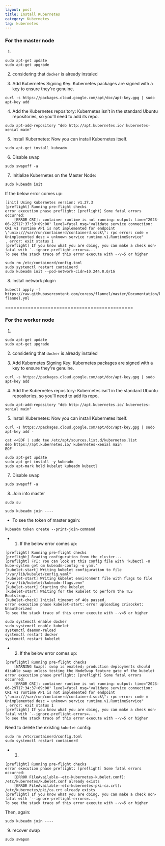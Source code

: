```yaml
---
layout: post
title: Install Kubernetes
category: Kubernetes
tag: kubernetes
---
```


### For the master node

1. 
```
sudo apt-get update
sudo apt-get upgrade
```

2. considering that `docker` is already instaled

3. Add Kubernetes Signing Key: Kubernetes packages are signed with a key to ensure they're genuine.

```
curl -s https://packages.cloud.google.com/apt/doc/apt-key.gpg | sudo apt-key add
```

4. Add the Kubernetes repository: Kubernetes isn't in the standard Ubuntu repositories, so you'll need to add its repo.

```
sudo apt-add-repository "deb http://apt.kubernetes.io/ kubernetes-xenial main"
```

5. Install Kubernetes: Now you can install Kubernetes itself.

```
sudo apt-get install kubeadm 
```

6. Disable swap
```
sudo swapoff -a
```

7. Initialize Kubernetes on the Master Node:
```
sudo kubeadm init
```

If the below error comes up:
```
[init] Using Kubernetes version: v1.27.3
[preflight] Running pre-flight checks
error execution phase preflight: [preflight] Some fatal errors occurred:
    [ERROR CRI]: container runtime is not running: output: time="2023-06-22T17:37:50+09:00" level=fatal msg="validate service connection: CRI v1 runtime API is not implemented for endpoint \"unix:///var/run/containerd/containerd.sock\": rpc error: code = Unimplemented desc = unknown service runtime.v1.RuntimeService"
, error: exit status 1
[preflight] If you know what you are doing, you can make a check non-fatal with `--ignore-preflight-errors=...`
To see the stack trace of this error execute with --v=5 or higher
```

```
sudo rm /etc/containerd/config.toml
sudo systemctl restart containerd
sudo kubeadm init --pod-network-cidr=10.244.0.0/16
```

8. Install network plugin
```
kubectl apply -f https://raw.githubusercontent.com/coreos/flannel/master/Documentation/kube-flannel.yml
```

=============================================

### For the worker node

1. 
```
sudo apt-get update
sudo apt-get upgrade
```

2. considering that `docker` is already instaled

3. Add Kubernetes Signing Key: Kubernetes packages are signed with a key to ensure they're genuine.

```
curl -s https://packages.cloud.google.com/apt/doc/apt-key.gpg | sudo apt-key add
```

4. Add the Kubernetes repository: Kubernetes isn't in the standard Ubuntu repositories, so you'll need to add its repo.

```
sudo apt-add-repository "deb http://apt.kubernetes.io/ kubernetes-xenial main"
```

5. Install Kubernetes: Now you can install Kubernetes itself.

```
curl -s https://packages.cloud.google.com/apt/doc/apt-key.gpg | sudo apt-key add -
```
```
cat <<EOF | sudo tee /etc/apt/sources.list.d/kubernetes.list
deb https://apt.kubernetes.io/ kubernetes-xenial main
EOF
```
```
sudo apt-get update
sudo apt-get install -y kubeadm
sudo apt-mark hold kubelet kubeadm kubectl
```

7. Disable swap
```
sudo swapoff -a
```

8. Join into master
```
sudo su
```

```
sudo kubeadm join ----
```

- To see the token of master again:
```
kubeadm token create --print-join-command
```

- 1. If the below error comes up:
```
[preflight] Running pre-flight checks
[preflight] Reading configuration from the cluster...
[preflight] FYI: You can look at this config file with 'kubectl -n kube-system get cm kubeadm-config -o yaml'
[kubelet-start] Writing kubelet configuration to file "/var/lib/kubelet/config.yaml"
[kubelet-start] Writing kubelet environment file with flags to file "/var/lib/kubelet/kubeadm-flags.env"
[kubelet-start] Starting the kubelet
[kubelet-start] Waiting for the kubelet to perform the TLS Bootstrap...
[kubelet-check] Initial timeout of 40s passed.
error execution phase kubelet-start: error uploading crisocket: Unauthorized
To see the stack trace of this error execute with --v=5 or higher
```

```
sudo systemctl enable docker
sudo systemctl enable kubelet
systemctl daemon-reload
systemctl restart docker
systemctl restart kubelet
```

- 2. If the below error comes up:
```
[preflight] Running pre-flight checks
	[WARNING Swap]: swap is enabled; production deployments should disable swap unless testing the NodeSwap feature gate of the kubelet
error execution phase preflight: [preflight] Some fatal errors occurred:
	[ERROR CRI]: container runtime is not running: output: time="2023-06-29T17:34:37+09:00" level=fatal msg="validate service connection: CRI v1 runtime API is not implemented for endpoint \"unix:///var/run/containerd/containerd.sock\": rpc error: code = Unimplemented desc = unknown service runtime.v1.RuntimeService"
, error: exit status 1
[preflight] If you know what you are doing, you can make a check non-fatal with `--ignore-preflight-errors=...`
To see the stack trace of this error execute with --v=5 or higher
```

Need to delete the existing `kubelet` config:

```
sudo rm /etc/containerd/config.toml
sudo systemctl restart containerd
```

- 3. 
```
[preflight] Running pre-flight checks
error execution phase preflight: [preflight] Some fatal errors occurred:
	[ERROR FileAvailable--etc-kubernetes-kubelet.conf]: /etc/kubernetes/kubelet.conf already exists
	[ERROR FileAvailable--etc-kubernetes-pki-ca.crt]: /etc/kubernetes/pki/ca.crt already exists
[preflight] If you know what you are doing, you can make a check non-fatal with `--ignore-preflight-errors=...`
To see the stack trace of this error execute with --v=5 or higher
```


Then, again: 
```
sudo kubeadm join ----
```

9. recover swap
```
sudo swapon
```
